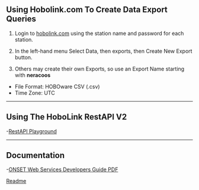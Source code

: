 ## Using Hobolink.com  To Create Data Export Queries

1. Login to [hobolink.com](https://www.hobolink.com/) using the station name and password for each station.

2. In the left-hand menu Select Data, then exports, then Create New Export button.

3. Others may create their own Exports, so use an Export Name starting with __neracoos__

  -  File Format:  HOBOware CSV (.csv)
  -  Time Zone:    UTC


----------------------------------
## Using The HoboLink  RestAPI V2  

  -[RestAPI Playground](https://webservice.hobolink.com/restv2/)


----------------------------------
## Documentation

  -[ONSET Web Services Developers Guide PDF](17382-E_HOBOlink_Web_Services_V2_Developers_Guide.pdf)


   [Readme](../README.md)
